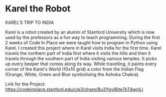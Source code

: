 # Karel the Robot
KAREL'S TRIP TO INDIA

Karel is a robot created by an alumni of Stanford University which is now used by the professors as a fun way to teach programming. During the first 2 weeks of Code In Place we were taught how to program in Python using Karel. I created this project where in Karel visits India for the first time. Karel travels the northern part of India first where it visits the hills and then it travels through the southern part of India visiting various temples. It picks up every beeper that comes along its way. While travelling, it paints every corner of the Karel's World (10x10 grid) a color from the Indian Flag (Orange, White, Green and Blue symbolising the Ashoka Chakra).

Link for the Project: https://codeinplace.stanford.edu/cip3/share/Bu3YgyIBite7kT4wnjLj
